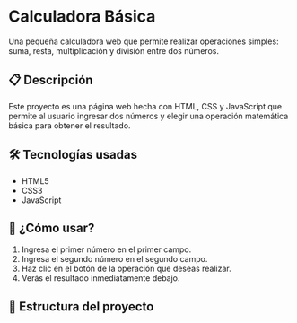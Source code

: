 # Calculadora Básica

Una pequeña calculadora web que permite realizar operaciones simples: suma, resta, multiplicación y división entre dos números.

## 📋 Descripción

Este proyecto es una página web hecha con HTML, CSS y JavaScript que permite al usuario ingresar dos números y elegir una operación matemática básica para obtener el resultado.

## 🛠️ Tecnologías usadas

- HTML5
- CSS3
- JavaScript

## 🚀 ¿Cómo usar?

1. Ingresa el primer número en el primer campo.
2. Ingresa el segundo número en el segundo campo.
3. Haz clic en el botón de la operación que deseas realizar.
4. Verás el resultado inmediatamente debajo.

## 📂 Estructura del proyecto

